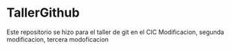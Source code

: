 # TallerGithub
Este repositorio se hizo para el taller de git en el CIC
Modificacion, segunda modificacion, tercera modoficacion
